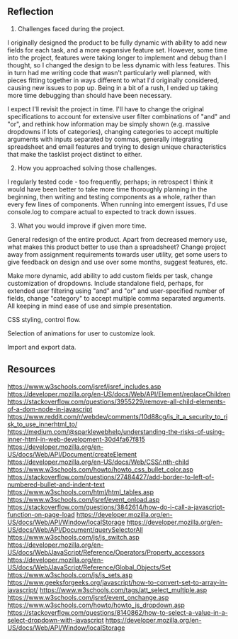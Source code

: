 ## Reflection

1.  Challenges faced during the project.

I originally designed the product to be fully dynamic with ability to add new fields for each task, and a more expansive feature set.  However, some time into the project, features were taking longer to implement and debug than I thought, so I changed the design to be less dynamic with less features.  This in turn had me writing code that wasn't particularly well planned, with pieces fitting together in ways different to what I'd originally considered, causing new issues to pop up.  Being in a bit of a rush, I ended up taking more time debugging than should have been necessary.

I expect I'll revisit the project in time.  I'll have to change the original specifications to account for extensive user filter combinations of "and" and "or", and rethink how information may be simply shown (e.g. massive dropdowns if lots of categories), changing categories to accept multiple arguments with inputs separated by commas, generally integrating spreadsheet and email features and trying to design unique characteristics that make the tasklist project distinct to either.  

2.  How you approached solving those challenges.

I regularly tested code - too frequently, perhaps; in retrospect I think it would have been better to take more time thoroughly planning in the beginning, then writing and testing components as a whole, rather than every few lines of components.  When running into emergent issues, I'd use console.log to compare actual to expected to track down issues.
  
3.  What you would improve if given more time.

General redesign of the entire product.  Apart from decreased memory use, what makes this product better to use than a spreadsheet?  Change project away from assignment requirements towards user utility, get some users to give feedback on design and use over some months, suggest features, etc.

Make more dynamic, add ability to add custom fields per task, change customization of dropdowns.  Include standalone field, perhaps, for extended user filtering using "and" and "or" and user-specified number of fields, change "category" to accept multiple comma separated arguments.  All keeping in mind ease of use and simple presentation.

CSS styling, control flow.

Selection of animations for user to customize look.

Import and export data.

## Resources

https://www.w3schools.com/jsref/jsref_includes.asp
https://developer.mozilla.org/en-US/docs/Web/API/Element/replaceChildren
https://stackoverflow.com/questions/3955229/remove-all-child-elements-of-a-dom-node-in-javascript
https://www.reddit.com/r/webdev/comments/10d88cg/is_it_a_security_to_risk_to_use_innerhtml_to/
https://medium.com/@sparklewebhelp/understanding-the-risks-of-using-inner-html-in-web-development-30d4fa67f815
https://developer.mozilla.org/en-US/docs/Web/API/Document/createElement
https://developer.mozilla.org/en-US/docs/Web/CSS/:nth-child
https://www.w3schools.com/howto/howto_css_bullet_color.asp
https://stackoverflow.com/questions/27484427/add-border-to-left-of-numbered-bullet-and-indent-text
https://www.w3schools.com/html/html_tables.asp
https://www.w3schools.com/jsref/event_onload.asp
https://stackoverflow.com/questions/3842614/how-do-i-call-a-javascript-function-on-page-load
https://developer.mozilla.org/en-US/docs/Web/API/Window/localStorage
https://developer.mozilla.org/en-US/docs/Web/API/Document/querySelectorAll
https://www.w3schools.com/js/js_switch.asp
https://developer.mozilla.org/en-US/docs/Web/JavaScript/Reference/Operators/Property_accessors
https://developer.mozilla.org/en-US/docs/Web/JavaScript/Reference/Global_Objects/Set
https://www.w3schools.com/js/js_sets.asp
https://www.geeksforgeeks.org/javascript/how-to-convert-set-to-array-in-javascript/
https://www.w3schools.com/tags/att_select_multiple.asp
https://www.w3schools.com/jsref/event_onchange.asp
https://www.w3schools.com/howto/howto_js_dropdown.asp
https://stackoverflow.com/questions/8140862/how-to-select-a-value-in-a-select-dropdown-with-javascript
https://developer.mozilla.org/en-US/docs/Web/API/Window/localStorage
